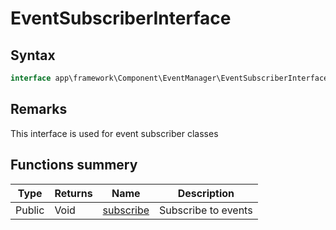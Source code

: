 # EventSubscriberInterface
## Syntax
   
```php
interface app\framework\Component\EventManager\EventSubscriberInterface
```

## Remarks

This interface is used for event subscriber classes

## Functions summery

| Type | Returns | Name | Description |
| --- | --- | --- | --- |
| Public | Void | [subscribe](methods/subscribe.md) | Subscribe to events | 
